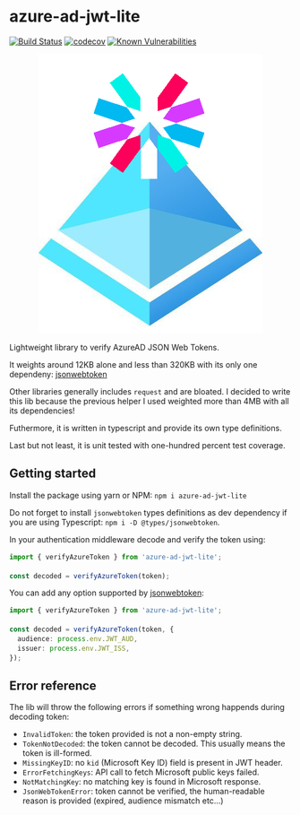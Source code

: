 # azure-ad-jwt-lite
[![Build Status](https://travis-ci.org/MarioArnt/azure-ad-jwt-lite.svg?branch=master)](https://travis-ci.org/MarioArnt/azure-ad-jwt-lite)
[![codecov](https://codecov.io/gh/MarioArnt/azure-ad-jwt-lite/branch/master/graph/badge.svg)](https://codecov.io/gh/MarioArnt/azure-ad-jwt-lite)
[![Known Vulnerabilities](https://snyk.io/test/github/MarioArnt/azure-ad-jwt-lite/badge.svg?targetFile=package.json)](https://snyk.io/test/github/MarioArnt/azure-ad-jwt-lite?targetFile=package.json)

<p align="center">
  <img src="https://github.com/MarioArnt/azure-ad-jwt-lite/blob/master/logo.png?raw=true" alt="Logo"/>
</p>

Lightweight library to verify AzureAD JSON Web Tokens.

It weights around 12KB alone and less than 320KB with its only one dependeny: [jsonwebtoken](https://www.npmjs.com/package/jsonwebtoken)

Other libraries generally includes `request` and are bloated. I decided to write this lib because the previous helper I used weighted more than 4MB with all its dependencies!

Futhermore, it is written in typescript and provide its own type definitions.

Last but not least, it is unit tested with one-hundred percent test coverage.

## Getting started

Install the package using yarn or NPM: `npm i azure-ad-jwt-lite`

Do not forget to install `jsonwebtoken` types definitions as dev dependency if you are using Typescript: `npm i -D @types/jsonwebtoken`.

In your authentication middleware decode and verify the token using:

```typescript
import { verifyAzureToken } from 'azure-ad-jwt-lite';

const decoded = verifyAzureToken(token);
```

You can add any option supported by [jsonwebtoken](https://www.npmjs.com/package/jsonwebtoken):

```typescript
import { verifyAzureToken } from 'azure-ad-jwt-lite';

const decoded = verifyAzureToken(token, {
  audience: process.env.JWT_AUD,
  issuer: process.env.JWT_ISS,
});
```

## Error reference

The lib will throw the following errors if something wrong happends during decoding token:

 * `InvalidToken`: the token provided is not a non-empty string.
 * `TokenNotDecoded`: the token cannot be decoded. This usually means the token is ill-formed.
 * `MissingKeyID`: no `kid` (Microsoft Key ID) field is present in JWT header.
 * `ErrorFetchingKeys`: API call to fetch Microsoft public keys failed.
 * `NotMatchingKey`: no matching key is found in Microsoft response.
 * `JsonWebTokenError`: token cannot be verified, the human-readable reason is provided (expired, audience mismatch etc...)
